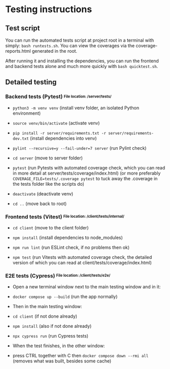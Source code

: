 # Testing instructions

## Test script

You can run the automated tests script at project root in a terminal with simply:
`bash runtests.sh`. You can view the coverages via the coverage-reports.html generated in the root.

After running it and installing the dependencies, you can run the frontend and backend tests alone and much more quickly with `bash quicktest.sh`.

## Detailed testing

### Backend tests (Pytest) <sup><sub>File location: /server/tests/</sub></sup>
- `python3 -m venv venv` (install venv folder, an isolated Python environment)

- `source venv/bin/activate` (activate venv)

- `pip install -r server/requirements.txt -r server/requirements-dev.txt` (install dependencies into venv)

- `pylint --recursive=y --fail-under=7 server` (run Pylint check)

- `cd server` (move to server folder)

- `pytest` (run Pytests with automated coverage check, which you can read in more detail at server/tests/coverage/index.html) (or more preferably `COVERAGE_FILE=tests/.coverage pytest` to tuck away the .coverage in the tests folder like the scripts do)

- `deactivate` (deactivate venv)

- `cd ..` (move back to root)

### Frontend tests (Vitest) <sup><sub>File location: /client/tests/internal/</sub></sup>
- `cd client` (move to the client folder)

- `npm install` (install dependencies to node_modules)

- `npm run lint` (run ESLint check, if no problems then ok)

- `npm test` (run Vitests with automated coverage check, the detailed version of which you can read at client/tests/coverage/index.html)

### E2E tests (Cypress) <sup><sub>File location: /client/tests/e2e/</sub></sup>
- Open a new terminal window next to the main testing window and in it:
  
- `docker compose up --build` (run the app normally)

- Then in the main testing window:
  
- `cd client` (if not done already)

- `npm install` (also if not done already)

- `npx cypress run` (run Cypress tests)

- When the test finishes, in the other window:

- press CTRL together with C then `docker compose down --rmi all` (removes what was built, besides some cache)

